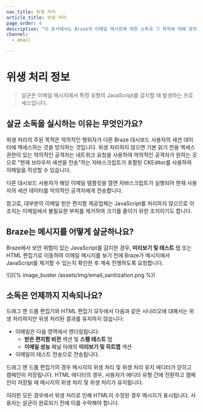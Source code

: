 ```yaml
---
nav_title: 위생 처리
article_title: 위생 처리
page_order: 4
description: "이 문서에서는 Braze의 이메일 메시징에 대한 소독과 그 목적에 대해 정의합니다."
channel:
  - email

---
```


# 위생 처리 정보

> 살균은 이메일 메시지에서 특정 유형의 JavaScript를 감지할 때 발생하는 프로세스입니다.

## 살균 소독을 실시하는 이유는 무엇인가요?

위생 처리의 주된 목적은 악의적인 행위자가 다른 Braze 대시보드 사용자의 세션 데이터에 액세스하는 것을 방지하는 것입니다. 위생 처리하지 않으면 기본 읽기 전용 액세스 권한이 있는 악의적인 공격자는 네트워크 요청을 사용하여 악의적인 공격자가 원하는 곳으로 "현재 브라우저 세션을 전송"하는 자바스크립트가 포함된 CKEditor를 사용하여 이메일을 작성할 수 있습니다.

다른 대시보드 사용자가 해당 이메일 템플릿을 열면 자바스크립트가 실행되어 현재 사용자의 세션 데이터를 악의적인 공격자에게 전송합니다.

참고로, 대부분의 이메일 받은 편지함 제공업체는 JavaScript를 처리하지 않으므로 이 조치는 이메일에서 불필요한 부피를 제거하여 크기를 줄이기 위한 조치이기도 합니다. 

## Braze는 메시지를 어떻게 살균하나요?

Braze에서 보안 위험이 있는 JavaScript를 감지한 경우, **미리보기 및 테스트** 탭 또는 HTML 편집기로 이동하여 이메일 메시지를 보기 전에 Braze가 메시지에서 JavaScript를 제거할 수 있는지 확인한 후 계속 진행하도록 요청합니다.

![]({% image_buster /assets/img/email_sanitization.png %})

## 소독은 언제까지 지속되나요?

드래그 앤 드롭 편집기와 HTML 편집기 모두에서 다음과 같은 시나리오에 대해서는 위생 처리하지만 위생 처리된 결과를 유지하지 않습니다:

* 이메일은 다음 영역에서 렌더링됩니다:
    * **받은 편지함 비전** 섹션 및 **스팸 테스트** 탭
    * **이메일 성능** 패널 아래의 **미리보기 및 히트맵** 섹션
* 이메일이 테스트 전송으로 전송됩니다.

드래그 앤 드롭 편집기의 경우 메시지의 위생 처리 및 위생 처리 유지
에디터가 닫히고 캠페인이 저장됩니다. HTML 에디터의 경우, 사용자가 에디터 유형 간에 전환하고 캠페인이 저장될 때 메시지의 위생 처리 및 위생 처리가 유지됩니다.

이러한 모든 경우에서 위생 처리로 인해 HTML이 수정된 경우 메시지가 표시됩니다. 사용자는 살균이 완료되기 전에 이를 수락해야 합니다.